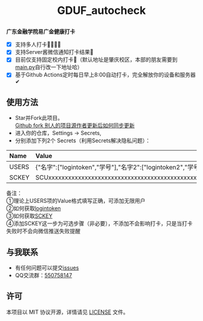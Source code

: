 <h1 align="center">

GDUF_autocheck

</h1>

**广东金融学院易广金健康打卡**
- [x] 支持多人打卡👨‍👩‍👧‍👧
- [x] 支持Server酱微信通知打卡结果💬
- [x] 目前仅支持固定校内打卡🏫（默认地址是肇庆校区，本部的朋友需要到[main.py](main.py)自行改一下地址哈）
- [x] 基于Github Actions定时每日早上8:00自动打卡，完全解放你的设备和服务器✔

## 使用方法
- Star并Fork此项目。<br>
[Github fork 别人的项目源作者更新后如何同步更新](https://blog.csdn.net/zhongzunfa/article/details/80344585)
- 进入你的仓库，Settings → Secrets,
- 分别添加下列2个 Secrets（利用Secrets解决隐私问题）：

|Name |Value                                                        |
|:----|:------------------------------------------------------------|
|USERS|{"名字":["logintoken","学号"],"名字2":["logintoken2","学号2"]}|
|SCKEY|SCUxxxxxxxxxxxxxxxxxxxxxxxxxxxxxxxxxxxxxxxxxxxxxxxxxxxx      |

备注：<br>
①理论上USERS项的Value格式填写正确，可添加无限用户<br>
②如何获取[logintoken](如何获取logintoken.pdf) <br>
③如何获取[SCKEY](如何获取SCKEY.pdf)<br>
④添加SCKEY这一步为可选步骤（非必要），不添加不会影响打卡，只是当打卡失败时不会向微信推送失败提醒

## 与我联系
- 有任何问题可以提交[issues](https://github.com/feizao67/GDUF_autocheck/issues/new)  
- QQ交流群：[550758147](https://qm.qq.com/cgi-bin/qm/qr?k=NM9kxBkkvWsNiKx-4y0IzzzpaaXbjGOx&jump_from=webapi)


## 许可
本项目以 MIT 协议开源，详情请见 [LICENSE](LICENSE) 文件。
